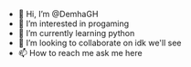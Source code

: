 - 👋 Hi, I’m @DemhaGH
- 👀 I’m interested in progaming
- 🌱 I’m currently learning python
- 💞️ I’m looking to collaborate on idk we'll see
- 📫 How to reach me ask me here

<!---
DemhaGH/DemhaGH is a ✨ special ✨ repository because its `README.md` (this file) appears on your GitHub profile.
You can click the Preview link to take a look at your changes.
--->
